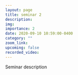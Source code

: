 ```yaml
---
layout: page
title: seminar 2
description: 
img:
importance: 2
date: 2020-09-10 10:59:00-0400
category: ""
zoom_link:
upcoming: false
recorded_video:
---
```


Seminar description


